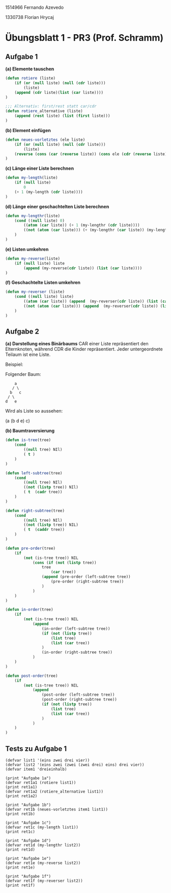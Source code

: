 1514966 Fernando Azevedo

1330738 Florian Hrycaj

# Übungsblatt 1 - PR3 (Prof. Schramm)

## Aufgabe 1
**(a) Elemente tauschen**
``` lisp
(defun rotiere (liste)
    (if (or (null liste) (null (cdr liste)))
        (liste)
    (append (cdr liste)(list (car liste))))
)

;;; Alternativ: first/rest statt car/cdr
(defun rotiere_alternative (liste)
    (append (rest liste) (list (first liste)))
)
```

**(b) Element einfügen**
`````` lisp
(defun neues-vorletztes (ele liste)
    (if (or (null liste) (null (cdr liste)))
        (liste)
    (reverse (cons (car (reverse liste)) (cons ele (cdr (reverse liste))))))
)
``````

**(c) Länge einer Liste berechnen**
`````` lisp
(defun my-length(liste)
    (if (null liste)
        0
    (+ 1 (my-length (cdr liste))))
)
``````

**(d) Länge einer geschachtelten Liste berechnen**
`````` lisp
(defun my-lengthr(liste)
    (cond ((null liste) 0)
        ((atom (car liste)) (+ 1 (my-lengthr (cdr liste))))
        ((not (atom (car liste))) (+ (my-lengthr (car liste)) (my-lengthr (cdr liste))))
    )
)
``````

**(e) Listen umkehren**
``` lisp
(defun my-reverse(liste)
    (if (null liste) liste
        (append (my-reverse(cdr liste)) (list (car liste))))
)
```

**(f) Geschachtelte Listen umkehren**
``` lisp
(defun my-reverser (liste)
    (cond ((null liste) liste)
        ((atom (car liste)) (append  (my-reverser(cdr liste)) (list (car liste))))
        ((not (atom (car liste))) (append  (my-reverser(cdr liste)) (list (my-reverser (car liste)))))
    )
)
```

## Aufgabe 2
**(a) Darstellung eines Binärbaums**
CAR einer Liste repräsentiert den Elternknoten, während CDR die Kinder repräsentiert.
Jeder untergeordnete Teilaum ist eine Liste.

Beispiel:

Folgender Baum:

        a
       / \
      b   c
     / \
    d   e

Wird als Liste so aussehen:

(a (b d e) c)

**(b) Baumtraversierung**
``` lisp
(defun is-tree(tree)
    (cond
        ((null tree) NIl)
        ( t )
    )
)

(defun left-subtree(tree)
    (cond
        ((null tree) NIl)
        ((not (listp tree)) NIl)
        ( t  (cadr tree))
    )
)

(defun right-subtree(tree)
    (cond
        ((null tree) NIl)
        ((not (listp tree)) NIL)
        ( t  (caddr tree))
    )
)

(defun pre-order(tree)
    (if
        (not (is-tree tree)) NIL
            (cons (if (not (listp tree))
                tree
                    (car tree))
                (append (pre-order (left-subtree tree))
                    (pre-order (right-subtree tree))
                )
            )
    )
)

(defun in-order(tree)
    (if
        (not (is-tree tree)) NIL
            (append
                (in-order (left-subtree tree))
                (if (not (listp tree))
                    (list tree)
                    (list (car tree))
                )
                (in-order (right-subtree tree))
            )
    )
)

(defun post-order(tree)
    (if
        (not (is-tree tree)) NIL
            (append
                (post-order (left-subtree tree))
                (post-order (right-subtree tree))
                (if (not (listp tree))
                    (list tree)
                    (list (car tree))
                )
            )
    )
)
```

## Tests zu Aufgabe 1
```
(defvar list1 '(eins zwei drei vier))
(defvar list2 '(eins zwei (zwei (zwei drei) eins) drei vier))
(defvar item1 'dreieinhalb)

(print "Aufgabe 1a")
(defvar ret1a1 (rotiere list1))
(print ret1a1)
(defvar ret1a2 (rotiere_alternative list1))
(print ret1a2)

(print "Aufgabe 1b")
(defvar ret1b (neues-vorletztes item1 list1))
(print ret1b)

(print "Aufgabe 1c")
(defvar ret1c (my-length list1))
(print ret1c)

(print "Aufgabe 1d")
(defvar ret1d (my-lengthr list2))
(print ret1d)

(print "Aufgabe 1e")
(defvar ret1e (my-reverse list2))
(print ret1e)

(print "Aufgabe 1f")
(defvar ret1f (my-reverser list2))
(print ret1f)
```
